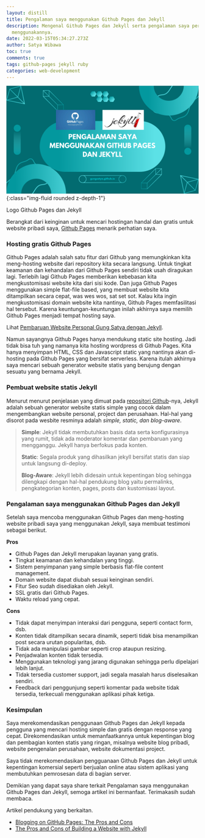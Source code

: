 ```yaml
---
layout: distill
title: Pengalaman saya menggunakan Github Pages dan Jekyll
description: Mengenal Github Pages dan Jekyll serta pengalaman saya pertama kali
  menggunakannya.
date: 2022-03-15T05:34:27.273Z
author: Satya Wibawa
toc: true
comments: true
tags: github-pages jekyll ruby
categories: web-development
---
```

![Logo Github Pages dan Jekyll](/assets/uploads/pengalaman-saya-menggunakan-github-pages-dan-jekyll.png "Logo Github Pages dan Jekyll"){:class="img-fluid rounded z-depth-1"}
<div class="caption">
    Logo Github Pages dan Jekyll
</div>

Berangkat dari keinginan untuk mencari hostingan handal dan gratis untuk website pribadi saya, [Github Pages](https://pages.github.com/) menarik perhatian saya. 

### Hosting gratis Github Pages

Github Pages adalah salah satu fitur dari Github yang memungkinkan kita meng-hosting website dari repository kita secara langsung. Untuk tingkat keamanan dan kehandalan dari Github Pages sendiri tidak usah diragukan lagi. Terlebih lagi Github Pages memberikan kebebasan kita mengkustomisasi website kita dari sisi kode. Dan juga Github Pages menggunakan simple flat-file based, yang membuat website kita ditampilkan secara cepat, was wes wos, sat set sot. Kalau kita ingin mengkustomisasi domain website kita nantinya, Github Pages memfasilitasi hal tersebut. Karena keuntungan-keuntungan inilah akhirnya saya memilih Github Pages menjadi tempat hosting saya.  

Lihat [Pembaruan Website Personal Gung Satya dengan Jekyll](https://gungsatya.github.io/news/announcement_2/).

Namun sayangnya Github Pages hanya mendukung static site hosting. Jadi tidak bisa tuh yang namanya kita hosting wordpress di Github Pages. Kita hanya menyimpan HTML, CSS dan Javascript static yang nantinya akan di-hosting pada Github Pages yang bersifat serverless. Karena itulah akhirnya saya mencari sebuah generator website statis yang berujung dengan sesuatu yang bernama Jekyll.

### Pembuat website statis Jekyll

Menurut menurut penjelasan yang dimuat pada [repositori Github](https://github.com/jekyll/jekyll)-nya, Jekyll adalah sebuah generator website statis simple yang cocok dalam mengembangkan website personal, project dan perusahaan. Hal-hal yang disorot pada wesbite resminya adalah *simple, static, dan blog-aware*.

> **Simple**: Jekyll tidak membutuhkan basis data serta konfigurasinya yang rumit, tidak ada moderator komentar dan pembaruan yang mengganggu. Jekyll hanya berfokus pada konten.
>
> **Static**: Segala produk yang dihasilkan jekyll bersifat statis dan siap untuk langsung di-deploy.
>
> **Blog-Aware**: Jekyll lebih didesain untuk kepentingan blog sehingga dilengkapi dengan hal-hal pendukung blog yaitu permalinks, pengkategorian konten, pages, posts dan kustomisasi layout.

### Pengalaman saya menggunakan Github Pages dan Jekyll

Setelah saya mencoba menggunakan Github Pages dan meng-hosting website pribadi saya yang menggunakan Jekyll, saya membuat testimoni sebagai berikut.

**Pros**

* Github Pages dan Jekyll merupakan layanan yang gratis.
* Tingkat keamanan dan kehandalan yang tinggi.
* Sistem penyimpanan yang simple berbasis flat-file content management.
* Domain website dapat diubah sesuai keinginan sendiri.
* Fitur Seo sudah disediakan oleh Jekyll.
* SSL gratis dari Github Pages.
* Waktu reload yang cepat.

**Cons**

* Tidak dapat menyimpan interaksi dari pengguna, seperti contact form, dsb.
* Konten tidak ditampilkan secara dinamik, seperti tidak bisa menampilkan post secara urutan popularitas, dsb.
* Tidak ada manipulasi gambar seperti crop ataupun resizing.
* Penjadwalan konten tidak tersedia.
* Menggunakan teknologi yang jarang digunakan sehingga perlu dipelajari lebih lanjut.
* Tidak tersedia customer support, jadi segala masalah harus diselesaikan sendiri. 
* Feedback dari penggunjung seperti komentar pada website tidak tersedia, terkecuali menggunakan aplikasi pihak ketiga.

### Kesimpulan

Saya merekomendasikan penggunaan Github Pages dan Jekyll kepada pengguna yang mencari hosting simple dan gratis dengan response yang cepat. Direkomendasikan untuk memanfaatkannya untuk kepentingan blog dan pembagian konten statis yang ringan, misalnya website blog pribadi, website pengenalan perusahaan, website dokumentasi project.

Saya tidak merekomendasikan pengguanaan Github Pages dan Jekyll untuk kepentingan komersial seperti berjualan online atau sistem aplikasi yang membutuhkan pemrosesan data di bagian server. 

Demikian yang dapat saya share terkait Pengalaman saya menggunakan Github Pages dan Jekyll, semoga artikel ini bermanfaat. Terimakasih sudah membaca.

Artikel pendukung yang berkaitan.

* [Blogging on GitHub Pages: The Pros and Cons](https://www.bloggingpro.com/42537-2/)
* [The Pros and Cons of Building a Website with Jekyll](https://ericnish.io/blog/jekyll-pros-and-cons/)